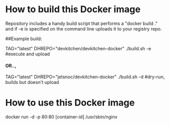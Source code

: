 # How to build this Docker image
Repository includes a handy build script that performs a "docker build ." and if -e is specified on the command line uploads it to your registry repo.

##Example build:

 TAG="latest" DHREPO="devkitchen/devkitchen-docker" ./build.sh -e #execute and upload

####   OR..,

 TAG="latest" DHREPO="jetsnoc/devkitchen-docker" ./build.sh -d #dry-run, builds but doesn't upload

# How to use this Docker image
docker run -d -p 80:80 [container-id] /usr/sbin/nginx
